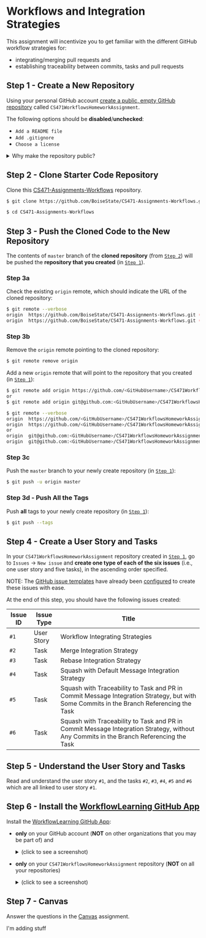 # Workflows and Integration Strategies
This assignment will incentivize you to get familiar with the different GitHub workflow strategies for:
- integrating/merging pull requests and
- establishing traceability between commits, tasks and pull requests

## Step 1 - Create a New Repository
Using your personal GitHub account [create a public, empty GitHub repository](https://github.com/new) called `CS471WorkflowsHomeworkAssignment`.

The following options should be **disabled**/**unchecked**:
- `Add a README file`
- `Add .gitignore`
- `Choose a license`

<details><summary>Why make the repository public?</summary>

:yawning_face: **tl;dr**: it will allow you to visualize the repository history and branches (see [visualization example](https://github.com/BoiseState/CS471-Assignments-Workflows/network)).

Feel free to delete the repository (or make it private) once you complete the assignment.

Creating a public repository will allow you to [visualize your repository history and see all the branches](https://docs.github.com/en/repositories/viewing-activity-and-data-for-your-repository/understanding-connections-between-repositories#viewing-a-repositorys-network), which is a feature that will be extremely useful in this assignment.

However, this [repository insights](https://github.com/pricing#compare-features) feature:
- is not available for personal **private** repositories,
- but it is available for personal **public** repositories (or for personal **private** repositories with a **Team** subscription, which you may not have).

---

</details>


## Step 2 - Clone Starter Code Repository
Clone this [CS471-Assignments-Workflows](https://github.com/BoiseState/CS471-Assignments-Workflows) repository.

```bash
$ git clone https://github.com/BoiseState/CS471-Assignments-Workflows.git

$ cd CS471-Assignments-Workflows
```


## Step 3 - Push the Cloned Code to the New Repository
The contents of `master` branch of the **cloned repository** (from [`Step 2`](#step-2---clone-starter-code-repository)) will be pushed the **repository that you created** (in [`Step 1`](#step-1---create-a-new-repository)).

### Step 3a
Check the existing `origin` remote, which should indicate the URL of the cloned repository:
```bash
$ git remote --verbose
origin  https://github.com/BoiseState/CS471-Assignments-Workflows.git (fetch)
origin  https://github.com/BoiseState/CS471-Assignments-Workflows.git (push)
```

### Step 3b
Remove the `origin` remote pointing to the cloned repository:
```bash
$ git remote remove origin
```

Add a new `origin` remote that will point to the repository that you created (in [`Step 1`](#step-1---create-a-new-repository)):
```bash
$ git remote add origin https://github.com/<GitHubUsername>/CS471WorkflowsHomeworkAssignment.git
or
$ git remote add origin git@github.com:<GitHubUsername>/CS471WorkflowsHomeworkAssignment.git

$ git remote --verbose
origin  https://github.com/<GitHubUsername>/CS471WorkflowsHomeworkAssignment.git (fetch)
origin  https://github.com/<GitHubUsername>/CS471WorkflowsHomeworkAssignment.git (push)
or
origin  git@github.com:<GitHubUsername>/CS471WorkflowsHomeworkAssignment.git (fetch)
origin  git@github.com:<GitHubUsername>/CS471WorkflowsHomeworkAssignment.git (push)
```

### Step 3c
Push the `master` branch to your newly create repository (in [`Step 1`](#step-1---create-a-new-repository)):

```bash
$ git push -u origin master
```

### Step 3d - Push All the Tags
Push **all** tags to your newly create repository (in [`Step 1`](#step-1---create-a-new-repository)):
```bash
$ git push --tags
```


## Step 4 - Create a User Story and Tasks
In your `CS471WorkflowsHomeworkAssignment` repository created in [`Step 1`](#step-1---create-a-new-repository), go to `Issues` -> `New issue` and **create one type of each of the six issues** (i.e., one user story and five tasks), in the ascending order specified.

NOTE: The [GitHub issue templates](https://help.github.com/en/github/building-a-strong-community/configuring-issue-templates-for-your-repository) have already been [configured](.github/ISSUE_TEMPLATE) to create these issues with ease.

At the end of this step, you should have the following issues created:

Issue ID | Issue Type | Title
-------- | ---------- | -----
`#1`     | User Story | Workflow Integrating Strategies
`#2`     | Task       | Merge Integration Strategy
`#3`     | Task       | Rebase Integration Strategy
`#4`     | Task       | Squash with Default Message Integration Strategy
`#5`     | Task       | Squash with Traceability to Task and PR in Commit Message Integration Strategy, but with Some Commits in the Branch Referencing the Task
`#6`     | Task       | Squash with Traceability to Task and PR in Commit Message Integration Strategy, without Any Commits in the Branch Referencing the Task


## Step 5 - Understand the User Story and Tasks
Read and understand the user story `#1`, and the tasks `#2`, `#3`, `#4`, `#5` and `#6` which are all linked to user story `#1`.


## Step 6 - Install the [WorkflowLearning GitHub App](https://github.com/apps/workflowlearning)
Install the [WorkflowLearning GitHub App](https://github.com/apps/workflowlearning):
- **only** on your GitHub account (**NOT** on other organizations that you may be part of) and <details><summary>(click to see a screenshot)</summary>
![InstallTheWorkflowLearningGitHubApp_Step1_OnlyOnYourGitHubAccount](images/InstallTheWorkflowLearningGitHubApp_Step1_OnlyOnYourGitHubAccount.png)

  ---

</details>

- **only** on your `CS471WorkflowsHomeworkAssignment` repository (**NOT** on all your repositories) <details><summary>(click to see a screenshot)</summary>
![InstallTheWorkflowLearningGitHubApp_Step2_OnlyOnYourCS471WorkflowsHomeworkAssignmentRepository](images/InstallTheWorkflowLearningGitHubApp_Step2_OnlyOnYourCS471WorkflowsHomeworkAssignmentRepository.png)

  ---

</details>

## Step 7 - Canvas
Answer the questions in the [Canvas](https://boisestatecanvas.instructure.com/) assignment.

I'm adding stuff
